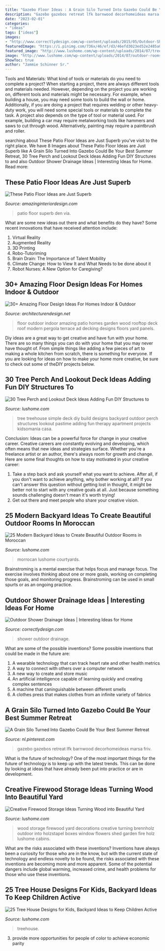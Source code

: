 ```yaml
---
title: "Gazebo Floor Ideas : A Grain Silo Turned Into Gazebo Could Be Your Best Summer Retreat"
description: "Gazebo gazebos retreat lfk barnwood decorhomeideas marsa friv"
date: "2023-02-01"
categories:
- "ideas"
tags: ["ideas"]
images:
- "http://www.correctlydesign.com/wp-content/uploads/2015/05/Outdoor-Shower-Drainage-Ideas3.jpg"
featuredImage: "https://i.pinimg.com/736x/46/ef/d3/46efd3023ed52e2485a0ffb71ce6fa1a.jpg"
featured_image: "http://www.lushome.com/wp-content/uploads/2014/07/tree-house-designs-for-kids-backyard-ideas-11.jpg"
image: "http://www.lushome.com/wp-content/uploads/2014/07/outdoor-rooms-decorating-moroccan-style-backyard-ideas-11.jpg"
ShowToc: true
author: "Jammie Schinner Sr."
---
```



Tools and Materials: What kind of tools or materials do you need to complete a project?
When starting a project, there are always different tools and materials needed. However, depending on the project you are working on, different tools and materials might be necessary.  For example, when building a house, you may need some tools to build the wall or home.  Additionally, if you are doing a project that requires welding or other heavy-duty work, you will need some special tools or materials to complete the task.   A project also depends on the type of tool or material used. For example, building a car may require metalworking tools like hammers and saws to cut through wood. Alternatively, painting may require a paintbrush and roller.

	

		
searching about These Patio Floor Ideas are Just Superb you've visit to the right place. We have 8 Images about These Patio Floor Ideas are Just Superb like A Grain Silo Turned Into Gazebo Could Be Your Best Summer Retreat, 30 Tree Perch and Lookout Deck Ideas Adding Fun DIY Structures to and also Outdoor Shower Drainage Ideas | Interesting Ideas for Home. Read more:
		
    
## These Patio Floor Ideas Are Just Superb

<img loading=lazy src="http://www.amazinginteriordesign.com/wp-content/uploads/2017/08/These-Patio-Floor-Ideas-are-Just-Superb-3.jpg" onerror="this.onerror=null;this.src='https://tse1.mm.bing.net/th?id=OIP.5rBmIy5i_JkuD87wQmoX8AHaLE&amp;pid=15.1';" alt="These Patio Floor Ideas are Just Superb">

_Source: amazinginteriordesign.com_

>patio floor superb den via. 

	

What are some new ideas out there and what benefits do they have?
Some recent innovations that have received attention include: 
1. Virtual Reality 
2. Augmented Reality 
3. 3D Printing 
4. Robo-Tutoriming 
5. Brain Drain: The Importance of Talent Mobility 
6. Climate Change: How to View It and What Needs to be done about it 
7. Robot Nurses: A New Option for Caregiving?

    
## 30+ Amazing Floor Design Ideas For Homes Indoor &amp; Outdoor

<img loading=lazy src="http://cdn.architecturendesign.net/wp-content/uploads/2015/08/AD-Indoor-Outdoor-Floor-Design-Ideas-18.jpg" onerror="this.onerror=null;this.src='https://tse4.mm.bing.net/th?id=OIP.BA0jSVnsl30aRMQOLI0PagHaJY&amp;pid=15.1';" alt="30+ Amazing Floor Design Ideas For Homes Indoor &amp; Outdoor">

_Source: architecturendesign.net_

>floor outdoor indoor amazing patio homes garden wood rooftop deck roof modern pergola terrace ad decking designs floors yard panels. 

	

Diy ideas are a great way to get creative and have fun with your home. There are so many things you can do with your home that you may never have thought of. From simple things like adding a few pieces of art to making a whole kitchen from scratch, there is something for everyone. If you are looking for ideas on how to make your home more creative, be sure to check out some of theDIY projects below.

    
## 30 Tree Perch And Lookout Deck Ideas Adding Fun DIY Structures To

<img loading=lazy src="http://www.lushome.com/wp-content/uploads/2013/06/treehouse-tree-perch-wooden-deck-ideas-backyard-designs-10.jpg" onerror="this.onerror=null;this.src='https://tse1.mm.bing.net/th?id=OIP.Zekl1XyUOiktP0bjm3q8-wHaFj&amp;pid=15.1';" alt="30 Tree Perch and Lookout Deck Ideas Adding Fun DIY Structures to">

_Source: lushome.com_

>tree treehouse simple deck diy build designs backyard outdoor perch structures lookout pastime adding fun therapy apartment projects kidsomania casa. 

	

Conclusion: Ideas can be a powerful force for change in your creative career.
Creative careers are constantly evolving and developing, which often means that new ideas and strategies surface. Whether you're a freelance artist or an author, there's always room for growth and change. Here are some final thoughts on how to stay motivated in your creative career:
1) Take a step back and ask yourself what you want to achieve. After all, if you don't want to achieve anything, why bother working at all? If you can't answer this question without getting lost in thought, it might be better not to start with any creative goals at all. Just because something sounds challenging doesn't mean it's worth trying!
2) Get out there and meet people who share your creative vision.

    
## 25 Modern Backyard Ideas To Create Beautiful Outdoor Rooms In Moroccan

<img loading=lazy src="http://www.lushome.com/wp-content/uploads/2014/07/outdoor-rooms-decorating-moroccan-style-backyard-ideas-11.jpg" onerror="this.onerror=null;this.src='https://tse1.mm.bing.net/th?id=OIP.Buz0sxKQ-okNG8G6-vDINgHaFj&amp;pid=15.1';" alt="25 Modern Backyard Ideas to Create Beautiful Outdoor Rooms in Moroccan">

_Source: lushome.com_

>morrocan lushome courtyards. 

	

Brainstroming is a mental exercise that helps focus and manage focus. The exercise involves thinking about one or more goals, working on completing those goals, and monitoring progress. Brainstroming can be used in small spurts or as an ongoing practice.

    
## Outdoor Shower Drainage Ideas | Interesting Ideas For Home

<img loading=lazy src="http://www.correctlydesign.com/wp-content/uploads/2015/05/Outdoor-Shower-Drainage-Ideas3.jpg" onerror="this.onerror=null;this.src='https://tse1.mm.bing.net/th?id=OIP.HxnVcOz06gqD5nGuVBE5SwHaK5&amp;pid=15.1';" alt="Outdoor Shower Drainage Ideas | Interesting Ideas for Home">

_Source: correctlydesign.com_

>shower outdoor drainage. 

	

What are some of the possible inventions?
Some possible inventions that could be made in the future are: 
1. A wearable technology that can track heart rate and other health metrics 
2. A way to connect with others over a computer network 
3. A new way to create and store music 
4. An artificial intelligence capable of learning quickly and creating complex sentences 
5. A machine that caninguishable between different smells 
6. A clothes press that makes clothes from an infinite variety of fabrics 

    
## A Grain Silo Turned Into Gazebo Could Be Your Best Summer Retreat

<img loading=lazy src="https://i.pinimg.com/736x/46/ef/d3/46efd3023ed52e2485a0ffb71ce6fa1a.jpg" onerror="this.onerror=null;this.src='https://tse4.mm.bing.net/th?id=OIP.nDH6gDY5MBBnX8ll6py6PgHaJ3&amp;pid=15.1';" alt="A Grain Silo Turned Into Gazebo Could Be Your Best Summer Retreat">

_Source: nl.pinterest.com_

>gazebo gazebos retreat lfk barnwood decorhomeideas marsa friv. 

	

What is the future of technology?
One of the most important things for the future of technology is to keep up with the latest trends. This can be done by looking at ideas that have already been put into practice or are in development.

    
## Creative Firewood Storage Ideas Turning Wood Into Beautiful Yard

<img loading=lazy src="http://www.lushome.com/wp-content/uploads/2015/06/outdoor-wood-storage-ideas-yard-decorations-1.jpg" onerror="this.onerror=null;this.src='https://tse4.mm.bing.net/th?id=OIP.T1hbyE4h4RLMnYKG_bJjLwHaHn&amp;pid=15.1';" alt="Creative Firewood Storage Ideas Turning Wood into Beautiful Yard">

_Source: lushome.com_

>wood storage firewood yard decorations creative turning brennholz outdoor into holzstapel boxes window flowers shed garden fire holz lushome cabins. 

	

What are the risks associated with these inventions?
Inventions have always been a curiosity for those who are in the know, but with the current state of technology and endless novelty to be found, the risks associated with these inventions are becoming more and more apparent. Some of the potential dangers include global warming, increased crime, and health problems for those who use these inventions.

    
## 25 Tree House Designs For Kids, Backyard Ideas To Keep Children Active

<img loading=lazy src="http://www.lushome.com/wp-content/uploads/2014/07/tree-house-designs-for-kids-backyard-ideas-11.jpg" onerror="this.onerror=null;this.src='https://tse2.mm.bing.net/th?id=OIP.UHkrwCoWkryJjUWhg-naNQAAAA&amp;pid=15.1';" alt="25 Tree House Designs for Kids, Backyard Ideas to Keep Children Active">

_Source: lushome.com_

>treehouse. 

	

3. provide more opportunities for people of color to achieve economic parity

